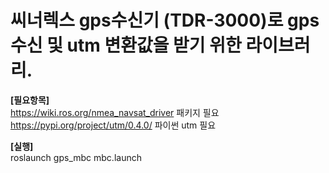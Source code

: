 # 씨너렉스 gps수신기 (TDR-3000)로 gps 수신 및 utm 변환값을 받기 위한 라이브러리.

**[필요항목]**  
https://wiki.ros.org/nmea_navsat_driver 패키지 필요  
https://pypi.org/project/utm/0.4.0/ 파이썬 utm 필요  

**[실행]**  
roslaunch gps_mbc mbc.launch
